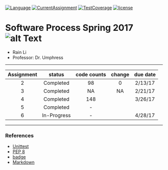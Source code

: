 [![Language](https://img.shields.io/badge/Python-2.x-blue.svg?style=flat-square)]()
[![CurrentAssignment](https://img.shields.io/badge/Assignment-6-orange.svg?style=flat-square)]()
[![TestCoverage](https://img.shields.io/badge/test-35%25-brightgreen.svg?style=flat-square)]()
[![license](https://img.shields.io/github/license/mashape/apistatus.svg?style=flat-square)]()

# Software Process Spring 2017 ![alt Text](http://vignette2.wikia.nocookie.net/plantsvszombies/images/d/d0/Zombiepraise.gif/revision/latest?cb=20150625181927 "cookies")

+ Rain Li
+ Professor: Dr. Umphress


***
| Assignment | status        | code counts  | change|due date|
|:----------:|:-------------:|:-----:|:-----:|:-----:|
|     2      | Completed     | 98   |0    |2/13/17|
|     3      | Completed     |   NA | NA  |2/21/17|
|     4      | Completed     |    148 |     |3/26/17|
|     5      | Completed     |    -|           | |
|     6      | In-Progress     |    -|           |4/28/17 |
***
### References

+ [Unittest](https://docs.python.org/2/library/unittest.html)
+ [PEP 8](https://www.python.org/dev/peps/pep-0008/)
+ [badge](http://shields.io/#your-badge)
+ [Markdown](https://github.com/adam-p/markdown-here/wiki/Markdown-Cheatsheet#links)
